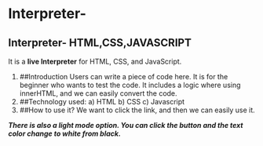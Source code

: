 # Interpreter-
## Interpreter- HTML,CSS,JAVASCRIPT
It is a **live Interpreter** for HTML, CSS, and JavaScript.  

1. ##Introduction
Users can write a piece of code here. 
It is for the beginner who wants to test the code. It includes a logic where using innerHTML, and we can easily convert the code.
2. ##Technology used:
a) HTML
b) CSS
c) Javascript
3. ##How to use it?
We want to click the link, and then we can easily use it.

***There is also a light mode option. You can click the button and the text color change to white from black.***
